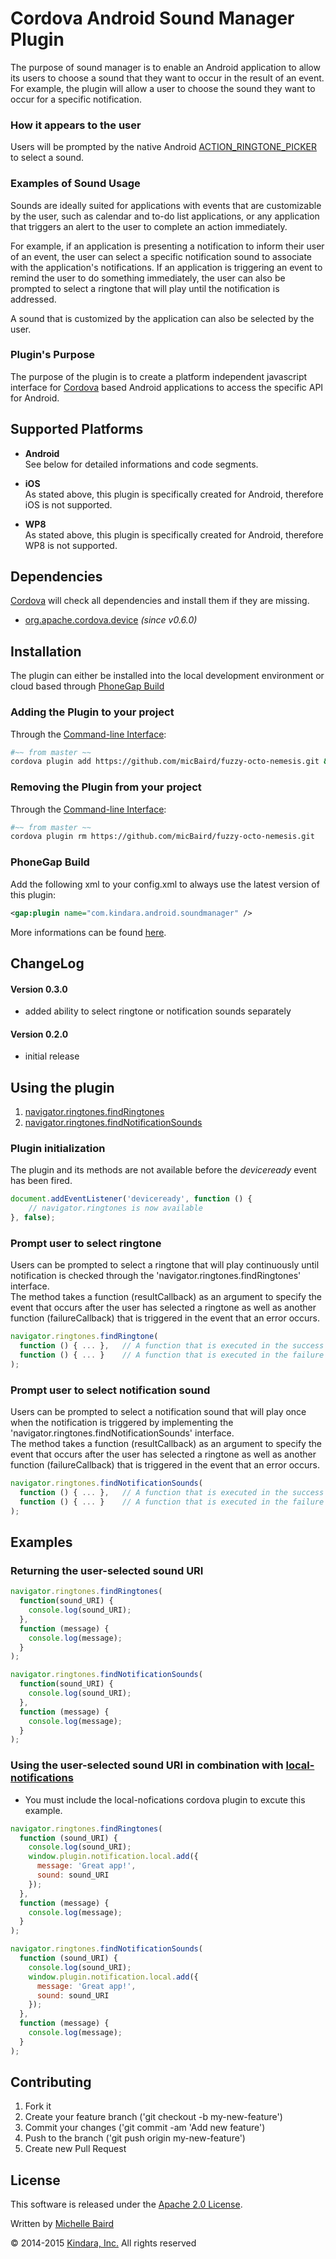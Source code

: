 Cordova Android Sound Manager Plugin
==============================

The purpose of sound manager is to enable an Android application to allow its users to choose a sound that they want to occur in the result of an  event. For example, the plugin will allow a user to choose the sound they want to occur for a specific notification.

### How it appears to the user
Users will be prompted by the native Android [ACTION_RINGTONE_PICKER][android_RingtoneManager] to select a sound.

### Examples of Sound Usage
Sounds are ideally suited for applications with events that are customizable by the user, such as calendar and to-do list applications, or any application that triggers an alert to the user to complete an action immediately.

For example, if an application is presenting a notification to inform their user of an event, the user can select a specific notification sound to associate with the application's notifications. If an application is triggering an event to remind the user to do something immediately, the user can also be prompted to select a ringtone that will play until the notification is addressed.

A sound that is customized by the application can also be selected by the user.


### Plugin's Purpose
The purpose of the plugin is to create a platform independent javascript interface for [Cordova][cordova] based Android applications to access the specific API for Android.

## Supported Platforms
- **Android**<br>
See below for detailed informations and code segments.

- **iOS**<br>
As stated above, this plugin is specifically created for Android, therefore iOS is not supported.

- **WP8**<br>
As stated above, this plugin is specifically created for Android, therefore WP8 is not supported.


## Dependencies
[Cordova][cordova] will check all dependencies and install them if they are missing.
- [org.apache.cordova.device][apache_device_plugin] *(since v0.6.0)*

## Installation
The plugin can either be installed into the local development environment or cloud based through [PhoneGap Build][PGB]

### Adding the Plugin to your project
Through the [Command-line Interface][CLI]:
```bash
#~~ from master ~~
cordova plugin add https://github.com/micBaird/fuzzy-octo-nemesis.git && cordova prepare
```

### Removing the Plugin from your project
Through the [Command-line Interface][CLI]:
```bash
#~~ from master ~~
cordova plugin rm https://github.com/micBaird/fuzzy-octo-nemesis.git
```

### PhoneGap Build
Add the following xml to your config.xml to always use the latest version of this plugin:
```xml
<gap:plugin name="com.kindara.android.soundmanager" />
```
More informations can be found [here][PGB_plugin].

## ChangeLog
#### Version 0.3.0
- added ability to select ringtone or notification sounds separately

#### Version 0.2.0
- initial release


## Using the plugin
1. [navigator.ringtones.findRingtones][findRT]
2. [navigator.ringtones.findNotificationSounds][findNS]

### Plugin initialization
The plugin and its methods are not available before the *deviceready* event has been fired.

```javascript
document.addEventListener('deviceready', function () {
    // navigator.ringtones is now available
}, false);
```

### Prompt user to select ringtone
Users can be prompted to select a ringtone that will play continuously until notification is checked through the 'navigator.ringtones.findRingtones' interface.<br>
The method takes a function (resultCallback) as an argument to specify the event that occurs after the user has selected a ringtone as well as another function (failureCallback) that is triggered in the event that an error occurs.

```javascript
navigator.ringtones.findRingtone(
  function () { ... },   // A function that is executed in the success of a selected ringtone
  function () { ... }    // A function that is executed in the failure of a selected sound
);
```

### Prompt user to select notification sound
Users can be prompted to select a notification sound that will play once when the notification is triggered by implementing the 'navigator.ringtones.findNotificationSounds' interface.<br>
The method takes a function (resultCallback) as an argument to specify the event that occurs after the user has selected a ringtone as well as another function (failureCallback) that is triggered in the event that an error occurs.

```javascript
navigator.ringtones.findNotificationSounds(
  function () { ... },   // A function that is executed in the success of a selected ringtone
  function () { ... }    // A function that is executed in the failure of a selected sound
);
```


## Examples
### Returning the user-selected sound URI
```javascript
navigator.ringtones.findRingtones(
  function(sound_URI) {
    console.log(sound_URI);
  },
  function (message) {
    console.log(message);
  }
);
```
```javascript
navigator.ringtones.findNotificationSounds(
  function(sound_URI) {
    console.log(sound_URI);
  },
  function (message) {
    console.log(message);
  }
);
```

### Using the user-selected sound URI in combination with [local-notifications][local_notifications]
- You must include the local-nofications cordova plugin to excute this example.
```javascript
navigator.ringtones.findRingtones(
  function (sound_URI) {
    console.log(sound_URI);
    window.plugin.notification.local.add({ 
      message: 'Great app!',
      sound: sound_URI 
    });
  },
  function (message) {
    console.log(message);        
  }
);
```
```javascript
navigator.ringtones.findNotificationSounds(
  function (sound_URI) {
    console.log(sound_URI);
    window.plugin.notification.local.add({ 
      message: 'Great app!',
      sound: sound_URI 
    });
  },
  function (message) {
    console.log(message);        
  }
);
```

## Contributing

1. Fork it
2. Create your feature branch ('git checkout -b my-new-feature')
3. Commit your changes ('git commit -am 'Add new feature')
4. Push to the branch ('git push origin my-new-feature')
5. Create new Pull Request

## License

This software is released under the [Apache 2.0 License][apache2_license].

Written by [Michelle Baird][michelle_linkedIn]

© 2014-2015 [Kindara, Inc.][kindara_home] All rights reserved


[android_RingtoneManager]: http://developer.android.com/reference/android/media/RingtoneManager.html
[cordova]: https://cordova.apache.org
[CLI]: http://cordova.apache.org/docs/en/3.0.0/guide_cli_index.md.html#The%20Command-line%20Interface
[PGB]: http://docs.build.phonegap.com/en_US/3.3.0/index.html
[PGB_plugin]: https://build.phonegap.com/plugins/413
[apache_device_plugin]: https://github.com/apache/cordova-plugin-device
[local_notifications]: https://github.com/katzer/cordova-plugin-local-notifications
[findRT]: #prompt-user-to-select-ringtone
[findNS]: #prompt-user-to-select-notification-sound
[apache2_license]: http://opensource.org/licenses/Apache-2.0
[kindara_home]: https://www.kindara.com/home
[michelle_linkedIn]: www.linkedin.com/in/micBaird
